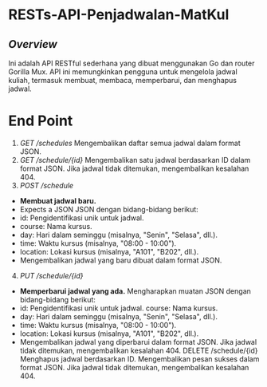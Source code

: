 # RESTs-API-Penjadwalan-MatKul

## *Overview*
Ini adalah API RESTful sederhana yang dibuat menggunakan Go dan router Gorilla Mux. API ini memungkinkan pengguna untuk mengelola jadwal kuliah, termasuk membuat, membaca, memperbarui, dan menghapus jadwal.

# End Point
1. *GET /schedules*
Mengembalikan daftar semua jadwal dalam format JSON.
2. *GET /schedule/{id}*
Mengembalikan satu jadwal berdasarkan ID dalam format JSON.
Jika jadwal tidak ditemukan, mengembalikan kesalahan 404.
3. *POST /schedule*
* **Membuat jadwal baru.**
* Expects a JSON JSON dengan bidang-bidang berikut:
* id: Pengidentifikasi unik untuk jadwal.
* course: Nama kursus.
* day: Hari dalam seminggu (misalnya, "Senin", "Selasa", dll.).
* time: Waktu kursus (misalnya, "08:00 - 10:00").
* location: Lokasi kursus (misalnya, "A101", "B202", dll.).
* Mengembalikan jadwal yang baru dibuat dalam format JSON.
4. *PUT /schedule/{id}*
* **Memperbarui jadwal yang ada.**
Mengharapkan muatan JSON dengan bidang-bidang berikut:
* id: Pengidentifikasi unik untuk jadwal. course: Nama kursus.
* day: Hari dalam seminggu (misalnya, "Senin", "Selasa", dll.).
* time: Waktu kursus (misalnya, "08:00 - 10:00").
* location: Lokasi kursus (misalnya, "A101", "B202", dll.).
* Mengembalikan jadwal yang diperbarui dalam format JSON.
Jika jadwal tidak ditemukan, mengembalikan kesalahan 404.
DELETE /schedule/{id}
Menghapus jadwal berdasarkan ID.
Mengembalikan pesan sukses dalam format JSON.
Jika jadwal tidak ditemukan, mengembalikan kesalahan 404.

